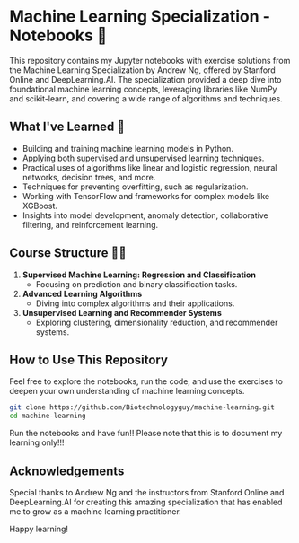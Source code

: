 # Machine Learning Specialization - Notebooks 📒

This repository contains my Jupyter notebooks with exercise solutions from the Machine Learning Specialization by Andrew Ng, offered by Stanford Online and DeepLearning.AI. The specialization provided a deep dive into foundational machine learning concepts, leveraging libraries like NumPy and scikit-learn, and covering a wide range of algorithms and techniques.

## What I've Learned 📝

- Building and training machine learning models in Python.
- Applying both supervised and unsupervised learning techniques.
- Practical uses of algorithms like linear and logistic regression, neural networks, decision trees, and more.
- Techniques for preventing overfitting, such as regularization.
- Working with TensorFlow and frameworks for complex models like XGBoost.
- Insights into model development, anomaly detection, collaborative filtering, and reinforcement learning.

## Course Structure ✍🏻

1. **Supervised Machine Learning: Regression and Classification**
   - Focusing on prediction and binary classification tasks.
2. **Advanced Learning Algorithms**
   - Diving into complex algorithms and their applications.
3. **Unsupervised Learning and Recommender Systems**
   - Exploring clustering, dimensionality reduction, and recommender systems.

## How to Use This Repository

Feel free to explore the notebooks, run the code, and use the exercises to deepen your own understanding of machine learning concepts.
```bash
git clone https://github.com/Biotechnologyguy/machine-learning.git
cd machine-learning
```
Run the notebooks and have fun!!
Please note that this is to document my learning only!!!

## Acknowledgements

Special thanks to Andrew Ng and the instructors from Stanford Online and DeepLearning.AI for creating this amazing specialization that has enabled me to grow as a machine learning practitioner.

Happy learning!
